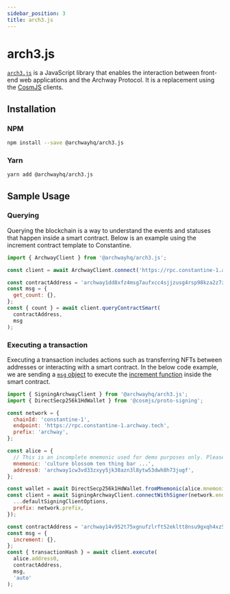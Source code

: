 ```yaml
---
sidebar_position: 3
title: arch3.js
---
```


# arch3.js 

[`arch3.js`](https://www.npmjs.com/package/@archwayhq/arch3-core) is a JavaScript library that enables the interaction between front-end web applications and the Archway Protocol. It is a replacement using the [CosmJS](https://github.com/cosmos/cosmjs) clients. 


## Installation 
### NPM  
```bash 
npm install --save @archwayhq/arch3.js
```

### Yarn 
```bash 
yarn add @archwayhq/arch3.js
```

## Sample Usage 

### Querying 
Querying the blockchain is a way to understand the events and statuses that happen inside a smart contract. Below is an example using the increment contract template to Constantine. 

```js 
import { ArchwayClient } from '@archwayhq/arch3.js';

const client = await ArchwayClient.connect('https://rpc.constantine-1.archway.tech');

const contractAddress = 'archway1dd8xfz4msg7aufxcc4sjjzusg4rsp98kza2z7zjprhgwvmpdzncq6jrg99';
const msg = {
  get_count: {},
};
const { count } = await client.queryContractSmart(
  contractAddress,
  msg
);
```

### Executing a transaction 
Executing a transaction includes actions such as transferring NFTs between addresses or interacting with a smart contract. In the below code example, we are sending a [`msg` object](https://docs.cosmos.network/main/building-modules/messages-and-queries#messages) to execute the [increment function](https://docs.cosmwasm.com/dev-academy/develop-smart-contract/intro/#increment) inside the smart contract. 

```js 
import { SigningArchwayClient } from '@archwayhq/arch3.js';
import { DirectSecp256k1HdWallet } from '@cosmjs/proto-signing';

const network = {
  chainId: 'constantine-1',
  endpoint: 'https://rpc.constantine-1.archway.tech',
  prefix: 'archway',
};

const alice = {
  // This is an incomplete mnemonic used for demo purposes only. Please, never hard code your seed phrases.
  mnemonic: 'culture blossom ten thing bar ...',
  address0: 'archway1cw3vd33zxyy5jk38azn3l8ytw53dwh8h73jugf',
};

const wallet = await DirectSecp256k1HdWallet.fromMnemonic(alice.mnemonic, { prefix: network.prefix });
const client = await SigningArchwayClient.connectWithSigner(network.endpoint, wallet, {
  ...defaultSigningClientOptions,
  prefix: network.prefix,
});

const contractAddress = 'archway14v952t75xgnufzlrft52ekltt8nsu9gxqh4xz55qfm6wqslc0spqspc5lm';
const msg = {
  increment: {},
};
const { transactionHash } = await client.execute(
  alice.address0,
  contractAddress,
  msg,
  'auto'
);

```

